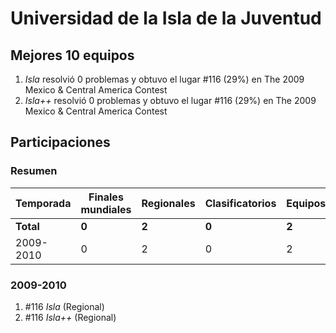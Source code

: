 # Universidad de la Isla de la Juventud

## Mejores 10 equipos

1. _Isla_ resolvió 0 problemas y obtuvo el lugar #116 (29%) en The 2009 Mexico & Central America Contest
1. _Isla++_ resolvió 0 problemas y obtuvo el lugar #116 (29%) en The 2009 Mexico & Central America Contest

## Participaciones

### Resumen

| Temporada | Finales mundiales | Regionales | Clasificatorios | Equipos |
| --- | --- | --- | --- | --- |
| **Total** | **0** | **2** | **0** | **2** |
| 2009-2010 | 0 | 2 | 0 | 2 |

### 2009-2010

1. #116 _Isla_ (Regional)
1. #116 _Isla++_ (Regional)




